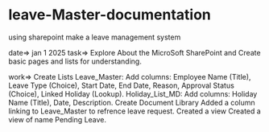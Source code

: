 # leave-Master-documentation
using sharepoint make a leave management system



date=> jan 1 2025
task=> Explore About the MicroSoft SharePoint and Create basic pages and lists for understanding.

work=>
Create Lists
            Leave_Master:
             Add columns: Employee Name (Title), Leave Type (Choice), Start Date, End Date, Reason, Approval Status (Choice), Linked Holiday (Lookup).
            Holiday_List_MD:
             Add columns: Holiday Name (Title), Date, Description.
 Create Document Library
            Added a column linking to Leave_Master to refrence leave request.
 Created a view
            Created a view of name Pending Leave. 
